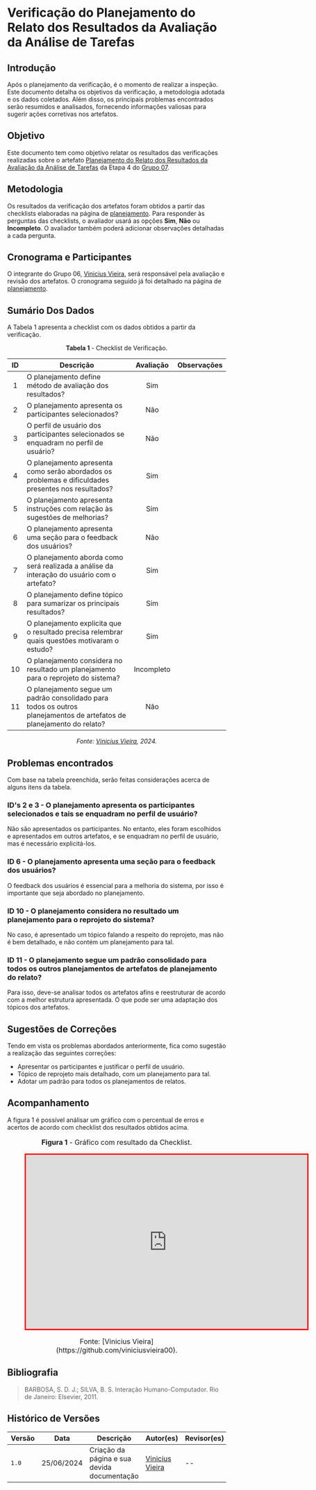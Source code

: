 # Verificação do Planejamento do Relato dos Resultados da Avaliação da Análise de Tarefas

## Introdução

Após o planejamento da verificação, é o momento de realizar a inspeção. Este documento detalha os objetivos da verificação, a metodologia adotada e os dados coletados. Além disso, os principais problemas encontrados serão resumidos e analisados, fornecendo informações valiosas para sugerir ações corretivas nos artefatos.

## Objetivo

Este documento tem como objetivo relatar os resultados das verificações realizadas sobre o artefato [Planejamento do Relato dos Resultados da Avaliação da Análise de Tarefas](https://interacao-humano-computador.github.io/2024.1-CBMERJ/design_avaliacao_desenvolvimento/nivel_1/analise_tarefas/planejamento_relato_resultados/) da Etapa 4 do [Grupo 07](https://interacao-humano-computador.github.io/2024.1-CBMERJ/).

## Metodologia

Os resultados da verificação dos artefatos foram obtidos a partir das checklists elaboradas na página de [planejamento](./planejamento-verificacao-etapa-4). Para responder às perguntas das checklists, o avaliador usará as opções **Sim**, **Não** ou **Incompleto**. O avaliador também poderá adicionar observações detalhadas a cada pergunta.

## Cronograma e Participantes

O integrante do Grupo 06, [Vinicius Vieira](https://github.com/viniciusvieira00), será responsável pela avaliação e revisão dos artefatos. O cronograma seguido já foi detalhado na página de [planejamento](./planejamento-verificacao-etapa-4).

## Sumário Dos Dados

A Tabela 1 apresenta a checklist com os dados obtidos a partir da verificação.

<center>

**Tabela 1** - Checklist de Verificação.

|  ID   | Descrição                                                                                                             | Avaliação  | Observações |
| :---: | --------------------------------------------------------------------------------------------------------------------- | :--------: | ----------- |
|   1   | O planejamento define método de avaliação dos resultados?                                                             |    Sim     |             |
|   2   | O planejamento apresenta os participantes selecionados?                                                               |    Não     |             |
|   3   | O perfil de usuário dos participantes selecionados se enquadram no perfil de usuário?                                 |    Não     |             |
|   4   | O planejamento apresenta como serão abordados os problemas e dificuldades presentes nos resultados?                   |    Sim     |             |
|   5   | O planejamento apresenta instruções com relação às sugestões de melhorias?                                            |    Sim     |             |
|   6   | O planejamento apresenta uma seção para o feedback dos usuários?                                                      |    Não     |             |
|   7   | O planejamento aborda como será realizada a análise da interação do usuário com o artefato?                           |    Sim     |             |
|   8   | O planejamento define tópico para sumarizar os principais resultados?                                                 |    Sim     |             |
|   9   | O planejamento explicita que o resultado precisa relembrar quais questões motivaram o estudo?                         |    Sim     |             |
|  10   | O planejamento considera no resultado um planejamento para o reprojeto do sistema?                                    | Incompleto |             |
|  11   | O planejamento segue um padrão consolidado para todos os outros planejamentos de artefatos de planejamento do relato? |    Não     |             |

_Fonte: [Vinicius Vieira](https://github.com/viniciusvieira00), 2024._

</center>

## Problemas encontrados

Com base na tabela preenchida, serão feitas considerações acerca de alguns itens da tabela.

### ID's 2 e 3 - O planejamento apresenta os participantes selecionados e tais se enquadram no perfil de usuário?

Não são apresentados os participantes. No entanto, eles foram escolhidos e apresentados em outros artefatos, e se enquadram no perfil de usuário, mas é necessário explicitá-los.

### ID 6 - O planejamento apresenta uma seção para o feedback dos usuários?

O feedback dos usuários é essencial para a melhoria do sistema, por isso é importante que seja abordado no planejamento.

### ID 10 - O planejamento considera no resultado um planejamento para o reprojeto do sistema?

No caso, é apresentado um tópico falando a respeito do reprojeto, mas não é bem detalhado, e não contém um planejamento para tal.

### ID 11 - O planejamento segue um padrão consolidado para todos os outros planejamentos de artefatos de planejamento do relato?

Para isso, deve-se analisar todos os artefatos afins e reestruturar de acordo com a melhor estrutura apresentada. O que pode ser uma adaptação dos tópicos dos artefatos.

## Sugestões de Correções

Tendo em vista os problemas abordados anteriormente, fica como sugestão a realização das seguintes correções:

- Apresentar os participantes e justificar o perfil de usuário.
- Tópico de reprojeto mais detalhado, com um planejamento para tal.
- Adotar um padrão para todos os planejamentos de relatos.

## Acompanhamento

A figura 1 é possível análisar um gráfico com o percentual de erros e acertos de acordo com checklist dos resultados obtidos acima.

<figure markdown>
<font size="3"><p style="text-align: center"><b>Figura 1</b> - Gráfico com resultado da Checklist.</p></font>
<iframe style="border:3px solid red" width="648" height="401" seamless frameborder="0" scrolling="no" src="https://docs.google.com/spreadsheets/d/e/2PACX-1vR3MVzA3YqsA9BFsnNEfxxqoXiAKdV707I1Fk9otAVU83qTtaSDkRSKTJ8P2xds5-3OuzFI9jHjTdRM/pubchart?oid=1950061021&amp;format=interactive"></iframe><figcaption><font size="3"><p style="text-align: center">Fonte: [Vinicius Vieira](https://github.com/viniciusvieira00).</p></font></figcaption>
</figure>

## Bibliografia

> BARBOSA, S. D. J.; SILVA, B. S. Interação Humano-Computador. Rio de Janeiro: Elsevier, 2011.

## Histórico de Versões

| Versão | Data       | Descrição                                   | Autor(es)                                              | Revisor(es) |
| ------ | ---------- | ------------------------------------------- | ------------------------------------------------------ | ----------- |
| `1.0`  | 25/06/2024 | Criação da página e sua devida documentação | [Vinicius Vieira](https://github.com/viniciusvieira00) | --          |